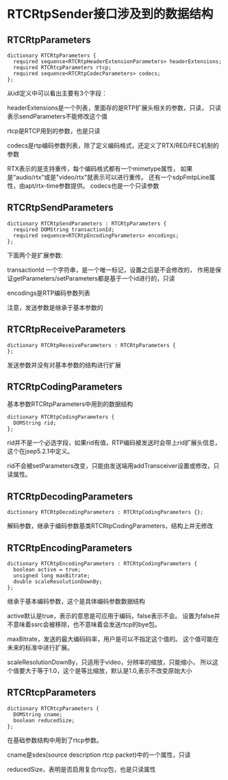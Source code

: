 # RTCRtpSender接口涉及到的数据结构

## RTCRtpParameters

    dictionary RTCRtpParameters {
      required sequence<RTCRtpHeaderExtensionParameters> headerExtensions;
      required RTCRtcpParameters rtcp;
      required sequence<RTCRtpCodecParameters> codecs;
    };

从idl定义中可以看出主要有3个字段：

headerExtensions是一个列表，里面存的是RTP扩展头相关的参数，只读，
只读表示sendParameters不能修改这个值

rtcp是RTCP用到的参数，也是只读

codecs是rtp编码参数列表，除了定义编码格式，还定义了RTX/RED/FEC机制的参数

RTX表示的是支持重传，每个编码格式都有一个mimetype属性，
如果是"audio/rtx"或是"video/rtx"就表示可以进行重传。
还有一个sdpFmtpLine属性，由apt/rtx-time参数提供。
codecs也是一个只读参数

## RTCRtpSendParameters

    dictionary RTCRtpSendParameters : RTCRtpParameters {
      required DOMString transactionId;
      required sequence<RTCRtpEncodingParameters> encodings;
    };

下面两个是扩展参数:

transactionId 一个字符串，是一个唯一标记，设置之后是不会修改的，
作用是保证getParameters/setParameters都是基于一个id进行的，只读

encodings是RTP编码参数列表

注意，发送参数是继承于基本参数的

## RTCRtpReceiveParameters

    dictionary RTCRtpReceiveParameters : RTCRtpParameters {
    };

发送参数并没有对基本参数的结构进行扩展

## RTCRtpCodingParameters

基本参数RTCRtpParameters中用到的数据结构

    dictionary RTCRtpCodingParameters {
      DOMString rid;
    };

rid并不是一个必选字段，如果rid有值，RTP编码被发送时会带上rid扩展头信息，
这个在jsep5.2.1中定义。

rid不会被setParameters改变，只能由发送端用addTransceiver设置或修改，只读属性。

## RTCRtpDecodingParameters

    dictionary RTCRtpDecodingParameters : RTCRtpCodingParameters {};

解码参数，继承于编码参数基类RTCRtpCodingParameters，结构上并无修改

## RTCRtpEncodingParameters

    dictionary RTCRtpEncodingParameters : RTCRtpCodingParameters {
      boolean active = true;
      unsigned long maxBitrate;
      double scaleResolutionDownBy;
    };

继承于基本编码参数，这个是具体编码参数数据结构

active默认是true，表示的意思是可应用于编码，false表示不会。
设置为false并不意味着ssrc会被移除，也不意味着会发送rtcp的bye包。

maxBitrate，发送的最大编码码率，用户是可以不指定这个值的。
这个值可能在未来的标准中进行扩展。

scaleResolutionDownBy，只适用于video，分辨率的缩放，只能缩小，
所以这个值要大于等于1.0，这个是等比缩放，默认是1.0,表示不改变原始大小

## RTCRtcpParameters

    dictionary RTCRtcpParameters {
      DOMString cname;
      boolean reducedSize;
    };

在基础参数结构中用到了rtcp参数。

cname是sdes(source description rtcp packet)中的一个属性，只读

reducedSize，表明是否启用复合rtcp包，也是只读属性
